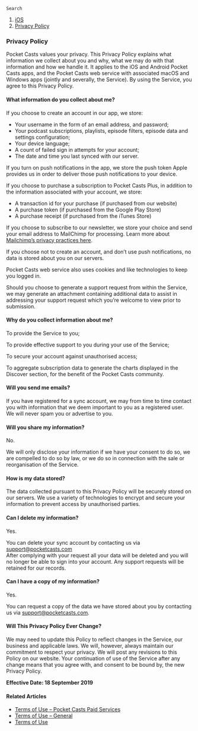     Search

1.  [iOS](https://support.pocketcasts.com/articles/ios/ "View all posts in iOS") 
2.  [Privacy Policy](https://support.pocketcasts.com/article/privacy-policy/ "Privacy Policy") 

### Privacy Policy

Pocket Casts values your privacy. This Privacy Policy explains what information we collect about you and why, what we may do with that information and how we handle it. It applies to the iOS and Android Pocket Casts apps, and the Pocket Casts web service with associated macOS and Windows apps (jointly and severally, the Service). By using the Service, you agree to this Privacy Policy.

#### What information do you collect about me?

If you choose to create an account in our app, we store:

*   Your username in the form of an email address, and password;
*   Your podcast subscriptions, playlists, episode filters, episode data and settings configuration;
*   Your device language;
*   A count of failed sign in attempts for your account;
*   The date and time you last synced with our server.

If you turn on push notifications in the app, we store the push token Apple provides us in order to deliver those push notifications to your device.

If you choose to purchase a subscription to Pocket Casts Plus, in addition to the information associated with your account, we store:

*   A transaction id for your purchase (if purchased from our website)
*   A purchase token (if purchased from the Google Play Store)
*   A purchase receipt (if purchased from the iTunes Store)

If you choose to subscribe to our newsletter, we store your choice and send your email address to MailChimp for processing. Learn more about [Mailchimp’s privacy practices here](https://mailchimp.com/legal/privacy/).

If you choose not to create an account, and don’t use push notifications, no data is stored about you on our servers.

Pocket Casts web service also uses cookies and like technologies to keep you logged in.

Should you choose to generate a support request from within the Service, we may generate an attachment containing additional data to assist in addressing your support request which you’re welcome to view prior to submission.

#### Why do you collect information about me?

To provide the Service to you;

To provide effective support to you during your use of the Service;

To secure your account against unauthorised access;

To aggregate subscription data to generate the charts displayed in the Discover section, for the benefit of the Pocket Casts community.

#### Will you send me emails?

If you have registered for a sync account, we may from time to time contact you with information that we deem important to you as a registered user. We will never spam you or advertise to you.

#### Will you share my information?

No.

We will only disclose your information if we have your consent to do so, we are compelled to do so by law, or we do so in connection with the sale or reorganisation of the Service.

#### How is my data stored?

The data collected pursuant to this Privacy Policy will be securely stored on our servers. We use a variety of technologies to encrypt and secure your information to prevent access by unauthorised parties.

#### Can I delete my information?

Yes.

You can delete your sync account by contacting us via [support@pocketcasts.com](mailto:support@pocketcasts.com?Subject=Please%20delete%20this%20account)  
After complying with your request all your data will be deleted and you will no longer be able to sign into your account. Any support requests will be retained for our records.

#### Can I have a copy of my information?

Yes.

You can request a copy of the data we have stored about you by contacting us via [support@pocketcasts.com](mailto:support@pocketcasts.com?Subject=I%20request%20a%20copy%20of%20my%20data).

#### Will This Privacy Policy Ever Change?

We may need to update this Policy to reflect changes in the Service, our business and applicable laws. We will, however, always maintain our commitment to respect your privacy. We will post any revisions to this Policy on our website. Your continuation of use of the Service after any change means that you agree with, and consent to be bound by, the new Privacy Policy.

**Effective Date: 18 September 2019**

#### Related Articles

*   [Terms of Use – Pocket Casts Paid Services](https://support.pocketcasts.com/article/terms-of-use/ "Terms of Use – Pocket Casts Paid Services")
*   [Terms of Use – General](https://support.pocketcasts.com/article/general-terms-of-use/ "Terms of Use – General")
*   [Terms of Use](https://support.pocketcasts.com/article/terms-of-use-overview/ "Terms of Use")